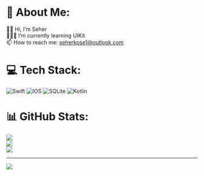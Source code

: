 # 💫 About Me:
👋🏻 Hi, I’m Seher<br>👩🏼‍💻 I’m currently learning UIKit <br>📫 How to reach me: seherkose1@outlook.com


# 💻 Tech Stack:
![Swift](https://img.shields.io/badge/swift-F54A2A?style=for-the-badge&logo=swift&logoColor=white) ![IOS](https://img.shields.io/badge/IOS-%2320232a.svg?style=for-the-badge&logo=apple&logoColor=white) ![SQLite](https://img.shields.io/badge/sqlite-%2307405e.svg?style=for-the-badge&logo=sqlite&logoColor=white) ![Kotlin](https://img.shields.io/badge/kotlin-%230095D5.svg?style=for-the-badge&logo=kotlin&logoColor=white)
# 📊 GitHub Stats:
![](https://github-readme-stats.vercel.app/api?username=seherkose&theme=dark&hide_border=false&include_all_commits=false&count_private=false)<br/>
![](https://github-readme-streak-stats.herokuapp.com/?user=seherkose&theme=dark&hide_border=false)<br/>
![](https://github-readme-stats.vercel.app/api/top-langs/?username=seherkose&theme=dark&hide_border=false&include_all_commits=false&count_private=false&layout=compact)

---
[![](https://visitcount.itsvg.in/api?id=seherkose&icon=0&color=0)](https://visitcount.itsvg.in)


